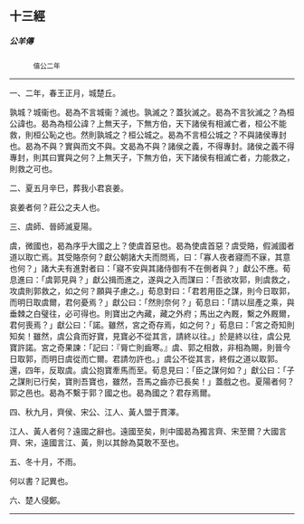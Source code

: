 

## 十三經

##### 公羊傳
　　　`僖公二年`

* * *

一、二年，春王正月，城楚丘。

孰城？城衞也。曷為不言城衞？滅也。孰滅之？蓋狄滅之。曷為不言狄滅之？為桓公諱也。曷為為桓公諱？上無天子，下無方伯，天下諸侯有相滅亡者，桓公不能救，則桓公恥之也。然則孰城之？桓公城之。曷為不言桓公城之？不與諸侯專封也。曷為不與？實與而文不與。文曷為不與？諸侯之義，不得專封。諸侯之義不得專封，則其曰實與之何？上無天子，下無方伯，天下諸侯有相滅亡者，力能救之，則救之可也。

二、夏五月辛巳，葬我小君哀姜。

哀姜者何？莊公之夫人也。

三、虞師、晉師滅夏陽。

虞，微國也，曷為序乎大國之上？使虞首惡也。曷為使虞首惡？虞受賂，假滅國者道以取亡焉。其受賂奈何？獻公朝諸大夫而問焉，曰：「寡人夜者寢而不寐，其意也何？」諸大夫有進對者曰：「寢不安與其諸侍御有不在側者與？」獻公不應。荀息進曰：「虞郭見與？」獻公揖而進之，遂與之入而謀曰：「吾欲攻郭，則虞救之，攻虞則郭救之，如之何？願與子慮之。」荀息對曰：「君若用臣之謀，則今日取郭，而明日取虞爾，君何憂焉？」獻公曰：「然則奈何？」荀息曰：「請以屈產之乘，與垂棘之白璧往，必可得也。則寶出之內藏，藏之外府；馬出之內厩，繫之外厩爾，君何喪焉？」獻公曰：「諾。雖然，宮之奇存焉，如之何？」荀息曰：「宮之奇知則知矣！雖然，虞公貪而好寶，見寶必不從其言，請終以往。」於是終以往，虞公見寶許諾。宮之奇果諫：「記曰：『脣亡則齒寒。』虞、郭之相救，非相為賜，則晉今日取郭，而明日虞從而亡爾。君請勿許也。」虞公不從其言，終假之道以取郭。還，四年，反取虞。虞公抱寶牽馬而至。荀息見曰：「臣之謀何如？」獻公曰：「子之謀則已行矣，寶則吾寶也，雖然，吾馬之齒亦已長矣！」蓋戲之也。夏陽者何？郭之邑也。曷為不繫于郭？國之也。曷為國之？君存焉爾。

四、秋九月，齊侯、宋公、江人、黃人盟于貫澤。

江人、黃人者何？遠國之辭也。遠國至矣，則中國曷為獨言齊、宋至爾？大國言齊、宋，遠國言江、黃，則以其餘為莫敢不至也。

五、冬十月，不雨。

何以書？記異也。

六、楚人侵鄭。

* * *

